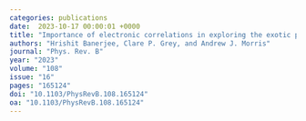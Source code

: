 ```yaml
---
categories: publications
date:  2023-10-17 00:00:01 +0000
title: "Importance of electronic correlations in exploring the exotic phase diagram of layered Li<sub>x</sub>MnO<sub>2</sub>"
authors: "Hrishit Banerjee, Clare P. Grey, and Andrew J. Morris"
journal: "Phys. Rev. B"
year: "2023"
volume: "108"
issue: "16"
pages: "165124"
doi: "10.1103/PhysRevB.108.165124"
oa: "10.1103/PhysRevB.108.165124"
---
```

